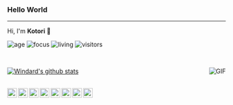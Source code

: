 ### Hello World
----------------
Hi, I'm **Kotori** 👋

![age](https://img.shields.io/badge/age-24-blue)
![focus](https://img.shields.io/badge/focus-cheminformatics-brightgreen)
![living](https://img.shields.io/badge/living-changsha-3c9)
![visitors](https://windard-visitor-badge.glitch.me/badge?page_id=kotori-y.github.profile)

<br />

[![Windard's github stats](https://github-readme-stats.vercel.app/api?username=kotori-y&show_icons=true)](https://github.com/windard)
<img align="right" alt="GIF" src="https://raw.githubusercontent.com/haoruilee/haoruilee/master/pic/pusheencode.gif" />


<br />
<a href="https://twitter.com/Kotori_yang">
  <img align="left" alt="Kotori's Twitter" width="22px" src="https://cdn.jsdelivr.net/npm/simple-icons@v3/icons/twitter.svg" />
</a>
<a href="https://weibo.com/u/5461544639">
  <img align="left" alt="Kotori's Weibo" width="22px" src="https://cdn.jsdelivr.net/npm/simple-icons@3.9.0/icons/sinaweibo.svg" />
</a>
<a href="https://github.com/kotori-y">
  <img align="left" alt="Kotori's Github" width="22px" src="https://cdn.jsdelivr.net/npm/simple-icons@v3/icons/github.svg" />
</a>
<a href=".">
  <img align="left" alt="Kotori's Telegram" width="22px" src="https://cdn.jsdelivr.net/npm/simple-icons@v3/icons/telegram.svg" />
</a>
<a href="https://www.travis-ci.com/github/kotori-y">
  <img align="left" alt="Kotori's travisci" width="22px" src="https://cdn.jsdelivr.net/npm/simple-icons@3.9.0/icons/travisci.svg" />
</a>
<a href="https://www.kaggle.com/kotori09/account">
  <img align="left" alt="Kotori's Kaggle" width="22px" src="https://cdn.jsdelivr.net/npm/simple-icons@3.1.0/icons/kaggle.svg" />
</a>
<a href=".">
  <img align="left" alt="Kotori's Nintendo" width="22px" src="https://cdn.jsdelivr.net/npm/simple-icons@3.9.0/icons/nintendo.svg" />
</a>
<a href="https://www.douban.com/people/200055821/">
  <img align="left" alt="Kotori's douban" width="22px" src="https://cdn.jsdelivr.net/npm/simple-icons@3.9.0/icons/douban.svg" />
</a>
